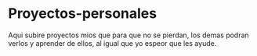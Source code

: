 # Proyectos-personales
Aqui subire proyectos mios que para que no se pierdan, los demas podran verlos y aprender de ellos, al igual que yo espeor que les ayude.

